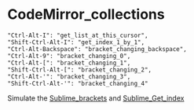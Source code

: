 # CodeMirror_collections

    "Ctrl-Alt-I": "get_list_at_this_cursor",
    "Shift-Ctrl-Alt-I": "get_index_1_by_1",
    "Ctrl-Alt-Backspace": "bracket_changing_backspace",
    "Ctrl-Alt-9": "bracket_changing_0",
    "Ctrl-Alt-[": "bracket_changing_1",
    "Shift-Ctrl-Alt-[": "bracket_changing_2",
    "Ctrl-Alt-'": "bracket_changing_3",
    "Shift-Ctrl-Alt-'": "bracket_changing_4"
    
Simulate the [Sublime_brackets](https://github.com/kuiyochen/Sublime_brackets) and [Sublime_Get_index](https://github.com/kuiyochen/Sublime_Get_index)
    
